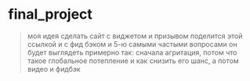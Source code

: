 # final_project
>моя идея сделать сайт с виджетом и призывом поделится этой ссылкой и с фид бэком и 5-ю самыми частыми вопросами
>он будет выглядеть примерно так: сначала агритация, потом что такое глобальное потепление и как снизить его шанс, а потом видео и фидбэк
